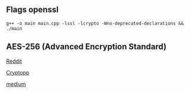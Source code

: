 ## Flags openssl
```console
g++ -o main main.cpp -lssl -lcrypto -Wno-deprecated-declarations && ./main
```

## AES-256 (Advanced Encryption Standard)

[Reddit](https://www.reddit.com/r/cpp_questions/comments/q3hdu4/c_library_for_encryption_and_decryption_with_aes/)

[Cryptopp](https://cryptopp.com/wiki/Advanced_Encryption_Standard)

[medium](https://medium.com/@cory.lewis1997/openssl-in-c-ad8860d097ae)

